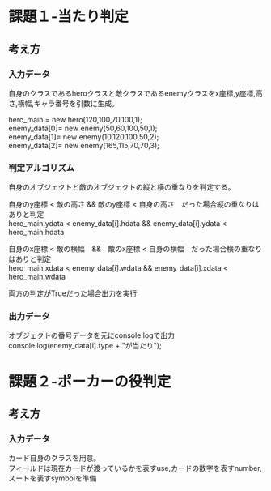 課題１-当たり判定
====
## 考え方
### 入力データ  
自身のクラスであるheroクラスと敵クラスであるenemyクラスをx座標,y座標,高さ,横幅,キャラ番号を引数に生成。    
  
hero_main = new hero(120,100,70,100,1);  
enemy_data[0]= new enemy(50,60,100,50,1);  
enemy_data[1]= new enemy(10,120,100,50,2);  
enemy_data[2]= new enemy(165,115,70,70,3);  
  
### 判定アルゴリズム  
自身のオブジェクトと敵のオブジェクトの縦と横の重なりを判定する。  
  
自身のy座標 < 敵の高さ && 敵のy座標 < 自身の高さ　だった場合縦の重なりはありと判定  
hero_main.ydata < enemy_data[i].hdata && enemy_data[i].ydata < hero_main.hdata  
  
自身のx座標 < 敵の横幅　&&　敵のx座標 < 自身の横幅　だった場合横の重なりはありと判定  
hero_main.xdata < enemy_data[i].wdata && enemy_data[i].xdata < hero_main.wdata  
  
両方の判定がTrueだった場合出力を実行  
  
### 出力データ  
オブジェクトの番号データを元にconsole.logで出力  
console.log(enemy_data[i].type + "が当たり");  
  
  
  
  
課題２-ポーカーの役判定
====
## 考え方  
### 入力データ  
カード自身のクラスを用意。  
フィールドは現在カードが渡っているかを表すuse,カードの数字を表すnumber,スートを表すsymbolを準備
